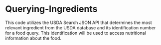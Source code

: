 # Querying-Ingredients
This code  utilizes the USDA Search JSON API that determines the most relevant ingredient from the USDA database and its identification number for a food query. This identification will be used to access nutritional information about the food.
